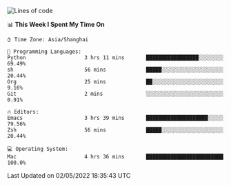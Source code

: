 <!--START_SECTION:waka-->
![Lines of code](https://img.shields.io/badge/From%20Hello%20World%20I%27ve%20Written-22%20Thousand%20lines%20of%20code-blue)

📊 **This Week I Spent My Time On** 

```text
⌚︎ Time Zone: Asia/Shanghai

💬 Programming Languages: 
Python                   3 hrs 11 mins       █████████████████░░░░░░░░   69.49% 
sh                       56 mins             █████░░░░░░░░░░░░░░░░░░░░   20.44% 
Org                      25 mins             ██░░░░░░░░░░░░░░░░░░░░░░░   9.16% 
Git                      2 mins              ░░░░░░░░░░░░░░░░░░░░░░░░░   0.91%

🔥 Editors: 
Emacs                    3 hrs 39 mins       ████████████████████░░░░░   79.56% 
Zsh                      56 mins             █████░░░░░░░░░░░░░░░░░░░░   20.44%

💻 Operating System: 
Mac                      4 hrs 36 mins       █████████████████████████   100.0%

```


 Last Updated on 02/05/2022 18:35:43 UTC
<!--END_SECTION:waka-->
